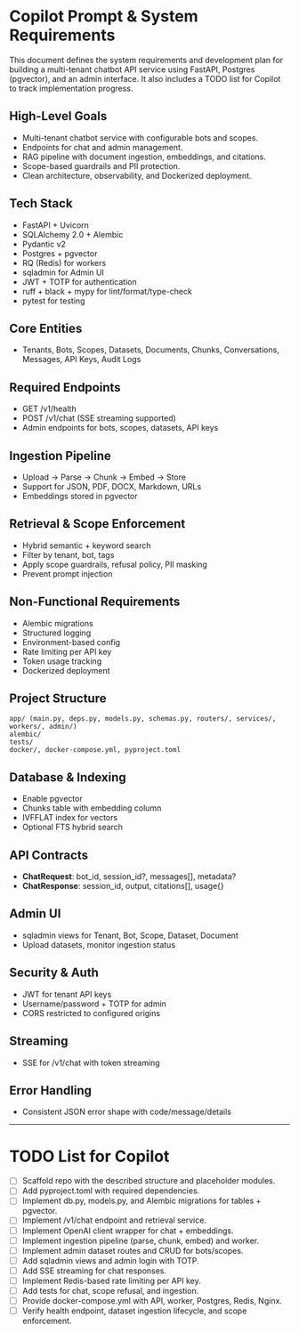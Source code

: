 # Copilot Prompt & System Requirements

This document defines the system requirements and development plan for building a multi-tenant chatbot API service using FastAPI, Postgres (pgvector), and an admin interface. It also includes a TODO list for Copilot to track implementation progress.

## High-Level Goals
- Multi-tenant chatbot service with configurable bots and scopes.
- Endpoints for chat and admin management.
- RAG pipeline with document ingestion, embeddings, and citations.
- Scope-based guardrails and PII protection.
- Clean architecture, observability, and Dockerized deployment.

## Tech Stack
- FastAPI + Uvicorn
- SQLAlchemy 2.0 + Alembic
- Pydantic v2
- Postgres + pgvector
- RQ (Redis) for workers
- sqladmin for Admin UI
- JWT + TOTP for authentication
- ruff + black + mypy for lint/format/type-check
- pytest for testing

## Core Entities
- Tenants, Bots, Scopes, Datasets, Documents, Chunks, Conversations, Messages, API Keys, Audit Logs

## Required Endpoints
- GET /v1/health
- POST /v1/chat (SSE streaming supported)
- Admin endpoints for bots, scopes, datasets, API keys

## Ingestion Pipeline
- Upload → Parse → Chunk → Embed → Store
- Support for JSON, PDF, DOCX, Markdown, URLs
- Embeddings stored in pgvector

## Retrieval & Scope Enforcement
- Hybrid semantic + keyword search
- Filter by tenant, bot, tags
- Apply scope guardrails, refusal policy, PII masking
- Prevent prompt injection

## Non-Functional Requirements
- Alembic migrations
- Structured logging
- Environment-based config
- Rate limiting per API key
- Token usage tracking
- Dockerized deployment

## Project Structure
```
app/ (main.py, deps.py, models.py, schemas.py, routers/, services/, workers/, admin/)
alembic/
tests/
docker/, docker-compose.yml, pyproject.toml
```

## Database & Indexing
- Enable pgvector
- Chunks table with embedding column
- IVFFLAT index for vectors
- Optional FTS hybrid search

## API Contracts
- **ChatRequest**: bot_id, session_id?, messages[], metadata?
- **ChatResponse**: session_id, output, citations[], usage{}

## Admin UI
- sqladmin views for Tenant, Bot, Scope, Dataset, Document
- Upload datasets, monitor ingestion status

## Security & Auth
- JWT for tenant API keys
- Username/password + TOTP for admin
- CORS restricted to configured origins

## Streaming
- SSE for /v1/chat with token streaming

## Error Handling
- Consistent JSON error shape with code/message/details

---

# TODO List for Copilot
- [ ] Scaffold repo with the described structure and placeholder modules.
- [ ] Add pyproject.toml with required dependencies.
- [ ] Implement db.py, models.py, and Alembic migrations for tables + pgvector.
- [ ] Implement /v1/chat endpoint and retrieval service.
- [ ] Implement OpenAI client wrapper for chat + embeddings.
- [ ] Implement ingestion pipeline (parse, chunk, embed) and worker.
- [ ] Implement admin dataset routes and CRUD for bots/scopes.
- [ ] Add sqladmin views and admin login with TOTP.
- [ ] Add SSE streaming for chat responses.
- [ ] Implement Redis-based rate limiting per API key.
- [ ] Add tests for chat, scope refusal, and ingestion.
- [ ] Provide docker-compose.yml with API, worker, Postgres, Redis, Nginx.
- [ ] Verify health endpoint, dataset ingestion lifecycle, and scope enforcement.
